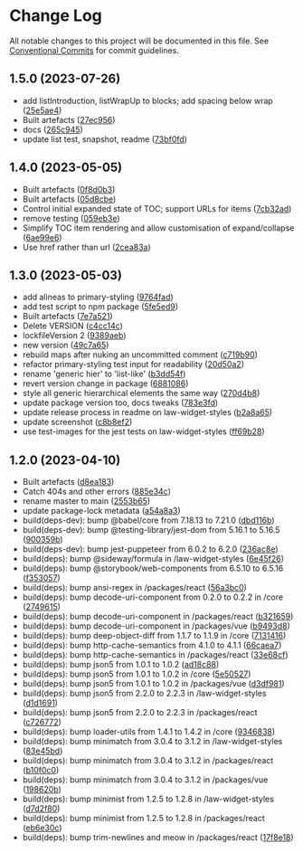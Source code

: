 # Change Log

All notable changes to this project will be documented in this file.
See [Conventional Commits](https://conventionalcommits.org) for commit guidelines.

## 1.5.0 (2023-07-26)

* add listIntroduction, listWrapUp to blocks; add spacing below wrap ([25e5ae4](https://github.com/laws-africa/law-widgets/commit/25e5ae4))
* Built artefacts ([27ec956](https://github.com/laws-africa/law-widgets/commit/27ec956))
* docs ([265c945](https://github.com/laws-africa/law-widgets/commit/265c945))
* update list test, snapshot, readme ([73bf0fd](https://github.com/laws-africa/law-widgets/commit/73bf0fd))





## 1.4.0 (2023-05-05)

* Built artefacts ([0f8d0b3](https://github.com/laws-africa/law-widgets/commit/0f8d0b3))
* Built artefacts ([05d8cbe](https://github.com/laws-africa/law-widgets/commit/05d8cbe))
* Control initial expanded state of TOC; support URLs for items ([7cb32ad](https://github.com/laws-africa/law-widgets/commit/7cb32ad))
* remove testing ([059eb3e](https://github.com/laws-africa/law-widgets/commit/059eb3e))
* Simplify TOC item rendering and allow customisation of expand/collapse ([6ae99e6](https://github.com/laws-africa/law-widgets/commit/6ae99e6))
* Use href rather than url ([2cea83a](https://github.com/laws-africa/law-widgets/commit/2cea83a))





## 1.3.0 (2023-05-03)

* add alineas to primary-styling ([9764fad](https://github.com/laws-africa/law-widget-styles/commit/9764fad))
* add test script to npm package ([5fe5ed9](https://github.com/laws-africa/law-widget-styles/commit/5fe5ed9))
* Built artefacts ([7e7a521](https://github.com/laws-africa/law-widget-styles/commit/7e7a521))
* Delete VERSION ([c4cc14c](https://github.com/laws-africa/law-widget-styles/commit/c4cc14c))
* lockfileVersion 2 ([9389aeb](https://github.com/laws-africa/law-widget-styles/commit/9389aeb))
* new version ([49c7a65](https://github.com/laws-africa/law-widget-styles/commit/49c7a65))
* rebuild maps after nuking an uncommitted comment ([c719b90](https://github.com/laws-africa/law-widget-styles/commit/c719b90))
* refactor primary-styling test input for readability ([20d50a2](https://github.com/laws-africa/law-widget-styles/commit/20d50a2))
* rename 'generic hier' to 'list-like' ([b3dd54f](https://github.com/laws-africa/law-widget-styles/commit/b3dd54f))
* revert version change in package ([6881086](https://github.com/laws-africa/law-widget-styles/commit/6881086))
* style all generic hierarchical elements the same way ([270d4b8](https://github.com/laws-africa/law-widget-styles/commit/270d4b8))
* update package version too, docs tweaks ([783e3fd](https://github.com/laws-africa/law-widget-styles/commit/783e3fd))
* update release process in readme on law-widget-styles ([b2a8a65](https://github.com/laws-africa/law-widget-styles/commit/b2a8a65))
* update screenshot ([c8b8ef2](https://github.com/laws-africa/law-widget-styles/commit/c8b8ef2))
* use test-images for the jest tests on law-widget-styles ([ff69b28](https://github.com/laws-africa/law-widget-styles/commit/ff69b28))





## 1.2.0 (2023-04-10)

* Built artefacts ([d8ea183](https://github.com/laws-africa/law-widgets/commit/d8ea183))
* Catch 404s and other errors ([885e34c](https://github.com/laws-africa/law-widgets/commit/885e34c))
* rename master to main ([2553b65](https://github.com/laws-africa/law-widgets/commit/2553b65))
* update package-lock metadata ([a54a8a3](https://github.com/laws-africa/law-widgets/commit/a54a8a3))
* build(deps-dev): bump @babel/core from 7.18.13 to 7.21.0 ([dbd116b](https://github.com/laws-africa/law-widgets/commit/dbd116b))
* build(deps-dev): bump @testing-library/jest-dom from 5.16.1 to 5.16.5 ([900359b](https://github.com/laws-africa/law-widgets/commit/900359b))
* build(deps-dev): bump jest-puppeteer from 6.0.2 to 6.2.0 ([236ac8e](https://github.com/laws-africa/law-widgets/commit/236ac8e))
* build(deps): bump @sideway/formula in /law-widget-styles ([6e45f26](https://github.com/laws-africa/law-widgets/commit/6e45f26))
* build(deps): bump @storybook/web-components from 6.5.10 to 6.5.16 ([f353057](https://github.com/laws-africa/law-widgets/commit/f353057))
* build(deps): bump ansi-regex in /packages/react ([56a3bc0](https://github.com/laws-africa/law-widgets/commit/56a3bc0))
* build(deps): bump decode-uri-component from 0.2.0 to 0.2.2 in /core ([2749615](https://github.com/laws-africa/law-widgets/commit/2749615))
* build(deps): bump decode-uri-component in /packages/react ([b321659](https://github.com/laws-africa/law-widgets/commit/b321659))
* build(deps): bump decode-uri-component in /packages/vue ([b9493d8](https://github.com/laws-africa/law-widgets/commit/b9493d8))
* build(deps): bump deep-object-diff from 1.1.7 to 1.1.9 in /core ([7131416](https://github.com/laws-africa/law-widgets/commit/7131416))
* build(deps): bump http-cache-semantics from 4.1.0 to 4.1.1 ([66caea7](https://github.com/laws-africa/law-widgets/commit/66caea7))
* build(deps): bump http-cache-semantics in /packages/react ([33e68cf](https://github.com/laws-africa/law-widgets/commit/33e68cf))
* build(deps): bump json5 from 1.0.1 to 1.0.2 ([ad18c88](https://github.com/laws-africa/law-widgets/commit/ad18c88))
* build(deps): bump json5 from 1.0.1 to 1.0.2 in /core ([5e50527](https://github.com/laws-africa/law-widgets/commit/5e50527))
* build(deps): bump json5 from 1.0.1 to 1.0.2 in /packages/vue ([d3df981](https://github.com/laws-africa/law-widgets/commit/d3df981))
* build(deps): bump json5 from 2.2.0 to 2.2.3 in /law-widget-styles ([d1d1691](https://github.com/laws-africa/law-widgets/commit/d1d1691))
* build(deps): bump json5 from 2.2.0 to 2.2.3 in /packages/react ([c726772](https://github.com/laws-africa/law-widgets/commit/c726772))
* build(deps): bump loader-utils from 1.4.1 to 1.4.2 in /core ([9346838](https://github.com/laws-africa/law-widgets/commit/9346838))
* build(deps): bump minimatch from 3.0.4 to 3.1.2 in /law-widget-styles ([83e45bd](https://github.com/laws-africa/law-widgets/commit/83e45bd))
* build(deps): bump minimatch from 3.0.4 to 3.1.2 in /packages/react ([b10f0c0](https://github.com/laws-africa/law-widgets/commit/b10f0c0))
* build(deps): bump minimatch from 3.0.4 to 3.1.2 in /packages/vue ([198620b](https://github.com/laws-africa/law-widgets/commit/198620b))
* build(deps): bump minimist from 1.2.5 to 1.2.8 in /law-widget-styles ([d7d2f80](https://github.com/laws-africa/law-widgets/commit/d7d2f80))
* build(deps): bump minimist from 1.2.5 to 1.2.8 in /packages/react ([eb6e30c](https://github.com/laws-africa/law-widgets/commit/eb6e30c))
* build(deps): bump trim-newlines and meow in /packages/react ([17f8e18](https://github.com/laws-africa/law-widgets/commit/17f8e18))
